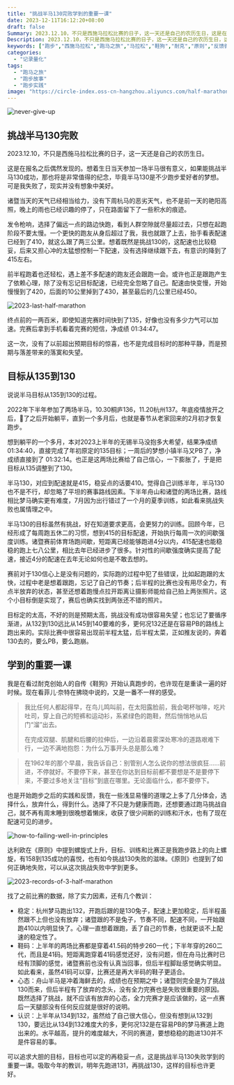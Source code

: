 ```yaml
---
title: "挑战半马130完败学到的重要一课"
date: 2023-12-11T16:12:20+08:00
draft: false
Summary: 2023.12.10，不只是西施马拉松比赛的日子，这一天还是自己的农历生日，这是在报名之后偶然发现的。想着生日当天参加一场半马很有意义，如果能挑战半马130成功，那也将是非常值得的纪念，毕竟半马130是不少跑步爱好者的梦想。只是我失败了，还是完败，现实并没有想象中美好。
Description: 2023.12.10，不只是西施马拉松比赛的日子，这一天还是自己的农历生日，这是在报名之后偶然发现的。想着生日当天参加一场半马很有意义，如果能挑战半马130成功，那也将是非常值得的纪念，毕竟半马130是不少跑步爱好者的梦想。只是我失败了，还是完败，现实并没有想象中美好。
keywords: ["跑步","西施马拉松","跑马之旅","马拉松","鞋狗","耐克","原则","反馈循环","经验教训"]
categories:
  - "记录量化"
tags:
  - "跑马之旅"
  - "跑步故事"
  - "跑步实践"
image: "https://circle-index.oss-cn-hangzhou.aliyuncs.com/half-marathon-challenge.png"
---
```


![never-give-up](https://circle-index.oss-cn-hangzhou.aliyuncs.com/half-marathon-challenge.png)

## 挑战半马130完败

2023.12.10，不只是西施马拉松比赛的日子，这一天还是自己的农历生日。

这是在报名之后偶然发现的。想着生日当天参加一场半马很有意义，如果能挑战半马130成功，那也将是非常值得的纪念，毕竟半马130是不少跑步爱好者的梦想。可是我失败了，现实并没有想象中美好。

诸暨当天的天气已经相当给力，没有下周杭马的恶劣天气，也不是前一天的艳阳高照，晚上的雨也已经识趣的停了，只在路面留下了一些积水的痕迹。

发令枪响，选择了偏远一点的路边快跑，看到人群空隙就尽量超过去，只想在起跑阶段不要太慢。一个更快的跑友从身后超过了我，我也就跟了上去，抬手看表配速已经到了410，就这么跟了两三公里。想着既然是挑战130的，这配速也比较稳妥，后来又担心冲的太猛想控制一下配速，没有选择继续跟下去，有意识的降到了415左右。

前半程跑着也还轻松，遇上差不多配速的跑友还会跟跑一会。或许也正是跟跑产生了依赖心理，除了没有忘记目标配速，已经完全忽略了自己。配速由快变慢，开始慢慢到了420，后面的10公里掉到了430，甚至最后的几公里已经450。

![2023-last-half-marathon](https://circle-index.oss-cn-hangzhou.aliyuncs.com/2023-last-half-marathon.png)

终点前的一两百米，即使知道完赛时间快到了135，好像也没有多少力气可以加速。完赛后拿到手机看着完赛的短信，净成绩 01:34:47。

这一次，没有了以前超出预期目标的惊喜，也不是完成目标时的那种平静，而是预期与落差带来的落寞和失望。

## 目标从135到130

说说半马目标从135到130的过程。

2022年下半年参加了两场半马，10.30桐庐136，11.20杭州137。年底疫情放开之后，🐑了之后开始躺平，直到一个多月后，也就是春节从老家回来的2月初才恢复跑步。

想到躺平的一个多月，本对2023上半年的无锡半马没抱多大希望，结果净成绩 01:34:40，直接完成了年初原定的135目标；一周后的梦想小镇半马又PB了，净成绩直接到了 01:32:14。也正是这两场比赛给了自己信心，一下膨胀了，于是把目标从135调整到了130。

半马130，对应到配速就是415，稳妥点的话要410。觉得自己训练半年，半马130也不是不行，却忽略了平坦的赛事路线因素。下半年舟山和诸暨的两场比赛，路线相比梦马确实更有难度，7月因为出行错过了一个月的夏季训练，如此看来挑战失败也属情理之中。

半马130的目标虽然有挑战，好在知道要求更高，会更努力的训练。回顾今年，已经形成了每周跑五休二的习惯，想到415的目标配速，开始执行每周一次的间歇强度训练。诸暨赛前体育场跑间歇，短距离已经能够跑进4分以内，415配速也能稳稳的跑上七八公里，相比去年已经进步了很多。针对性的间歇强度确实提高了配速，接近4分的配速在去年无论如何也是不敢去想的。

赛前对于130信心上是没有问题的，实际跑的过程中犯了些错误，比如起跑跟的太快，过程中老是想着跟跑，忘记了自己的节奏；后半程的比赛也没有用尽全力，有点半放弃的状态，甚至还想着跑慢点拉开距离让摄影师能给自己拍上两张照片。这个小目标倒是实现了，赛后也确实找到两张还不错的照片。

目标定的太高，不好的则是预期太高，挑战没有成功很容易失望；也忘记了要循序渐进，从132到130远比从145到140要难的多，更何况132还是在容易PB的路线上跑出来的。实际比赛中很容易出现前半程太猛，后半程太菜，正如推友说的，奔着130去的，要么PB，要么跑崩。

## 学到的重要一课

我是在看过耐克创始人的自传《鞋狗》开始认真跑步的，也许现在是重读一遍的好时候。现在看菲儿·奈特在拂晓中说的，又是一番不一样的感受。

> 我比任何人都起得早，在鸟儿鸣叫前，在太阳露脸前，我会喝杯咖啡，吃片吐司，穿上自己的短裤和运动衫，系紧绿色的跑鞋，然后悄悄地从后门“溜”出去。  
>    
> 在完成双腿、肌腱和后腰的拉伸后，一边沿着晨雾深处寒冷的道路艰难下行，一边不满地抱怨：为什么万事开头总是那么难？

> 在1962年的那个早晨，我告诉自己：别管别人怎么说你的想法很疯狂……前进，不停就好。不要停下来，甚至在你达到目标前都不要想是不是要停下来，不要过多地关注“目标”到底在哪里。无论面临什么，都不要停下。

也是开始跑步之后的实践和反馈，我在一些浅显易懂的道理之上多了几分体会，选择什么，放弃什么，得到什么。选择了不只是为健康而跑，还想要通过跑马挑战自己，就不再有周末睡到很晚想着懒床，收获了很少间断的训练和汗水，也有了现在配速可见的进步。

![how-to-failing-well-in-principles](https://circle-index.oss-cn-hangzhou.aliyuncs.com/how-to-failing-well-in-principles.png)

达利欧在《原则》中提到螺旋式上升，目标、训练和比赛正是我跑步路上的向上螺旋，有158到135成功的喜悦，也有如今挑战130失败的滋味。《原则》也提到了如何正确地失败，可以从这次挑战失败中学到更多。

![2023-records-of-3-half-marathon](https://circle-index.oss-cn-hangzhou.aliyuncs.com/2023-records-of-3-half-marathon.png)

找了之前比赛的数据，除了实力因素，还有几个教训：

- 稳定：杭州梦马跑出132，开跑后跟的是130兔子，配速上更加稳定，后半程虽然跟不上但也没有放弃；诸暨跟的不是兔子，节奏不同，配速不同，一开始跟跑410以内明显快了。心理一直想着跟跑，丢了自己的节奏，也就更谈不上配速的稳定性了。
- 鞋码：上半年的两场比赛都是穿着41.5码的特步260一代；下半年穿的260二代，而且是41码。短距离跑穿着41码感觉还好，没有问题，但在舟马比赛时已经有顶脚的感觉，诸暨赛前也没有认真当回事，但后半程脚趾感觉确实明显。如此看来，虽然41码可以穿，比赛还是再大半码的鞋子更适合。
- 心态：舟山半马是冲着海鲜去的，成绩也在预期之中；诸暨则完全是为了挑战130而来，但后半程有了放弃的念头，没有全力完赛也是失败很重要的原因。既然选择了挑战，就不应该有放弃的心态，全力完赛才是应该做的，这一点赛后一天腿部没有任何反应就是很好的说明。
- 认识：上半年从134到132，虽然给了自己很大信心，但没有想到从132到130，要远比从134到132难度大的多，更何况132是在容易PB的梦马赛道上跑出来的。水平越高，提升的难度越大，不同的赛道，要想稳稳的跑进130并不是件容易的事。

可以追求大胆的目标，目标也可以定的再稳妥一点，这是挑战半马130失败学到的重要一课。吸取今年的教训，明年先跑进131，再挑战130，这样的目标也许更好。
